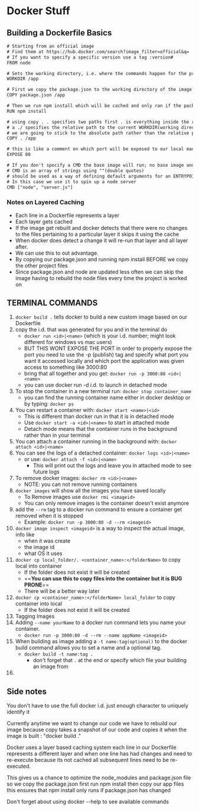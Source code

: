 # Docker Stuff

## Building a Dockerfile Basics

``` txt
# Starting from an official image
# Find them at https://hub.docker.com/search?image_filter=official&q=
# If you want to specify a specific version use a tag :version#
FROM node

# Sets the working directory, i.e. where the commands happen for the project
WORKDIR /app

# First we copy the package.json to the working directory of the image taking advantage of Dockers cached layer system
COPY package.json /app

# Then we run npm install which will be cached and only ran if the package.json has changed
RUN npm install

# using copy . . specifies two paths first . is everything inside the root the second is a folder in the image container which we called app
# a ./ specifies the relative path to the current WORKDIR(working directory) in this container which is set to /app
# we are going to stick to the absolute path rather than the relative path so the root directory followed by the working directory this copies the rest of the files from local to the image
COPY . /app

# this is like a comment on which port will be exposed to our local machine that the application is running on this wont actually expose the port that needs to be done when executing the Docker run command
EXPOSE 80

# If you don't specify a CMD the base image will run; no base image and no CMD will result in an error
# CMD is an array of strings using ""(double quotes)
# should be used as a way of defining default arguments for an ENTRYPOINT command or for executing an ad-hoc command in a container.
# In this case we use it to spin up a node server
CMD ["node", "server.js"]
```

### Notes on Layered Caching

- Each line in a Dockerfile represents a layer
- Each layer gets cached
- If the image get rebuilt and docker detects that there were no changes to the files pertaining to a particular layer it skips it using the cache
- When docker does detect a change it will re-run that layer and all layer after.
- We can use this to out advantage.
- By copying our package.json and running npm install BEFORE we copy the other project files
- Since package.json and node are updated less often we can skip the image having to rebuild the node files every time the project is worked on

## TERMINAL COMMANDS

1. `docker build .` tells docker to build a new custom image based on our Dockerfile
2. copy the i.d. that was generated for you and in the terminal do
   - `docker run <id>|<name>` (which is your i.d. number; might look different for windows vs mac users)
   - BUT THIS WONT EXPOSE THE PORT in order to properly expose the port you need to use the -p (publish) tag and specify what port you want it accessed locally and which port the application was given access to something like 3000:80
   - bring that all together and you get: `docker run -p 3000:80 <id>|<name>`
   - you can use docker run -d i.d. to launch in detached mode
3. To stop the container in a new terminal run: `docker stop container_name`
   - you can find the running container name either in docker desktop or by typing: `docker ps`
4. You can restart a container with: `docker start <name>|<id>`
   - This is different than docker run in that it is in detached mode
   - Use `docker start -a <id>|<name>` to start in attached mode
   - Detach mode means that the container runs in the background rather than in your terminal
5. You can attach a container running in the background with:
   `docker attach <id>|<name>`
6. You can see the logs of a detached container: `docker logs <id>|<name>`
   - or use: `docker attach -f <id>|<name>`
     - This will print out the logs and leave you in attached mode to see future logs
7. To remove docker images: `docker rm <id>|<name>`
   - NOTE: you can not remove running containers
8. `docker images` will show all the images you have saved locally
   - To Remove images use `docker rmi <imageid>`
   - You can only remove images is the container doesn't exist anymore
9. add the `--rm` tag to a docker run command to ensure a container get removed when it is stopped
    - Example: `docker run -p 3000:80 -d --rm <imageid>`
10. `docker image inspect <imageid>` is a way to inspect the actual image, info like
    - when it was create
    - the image id
    - what OS it uses
11. `docker cp local_folder/. <container_name>:</folderName>` to copy local into container
    - If the folder does not exist it will be created
    - ==**You can use this to copy files into the container but it is BUG PRONE**==
    - There will be a better way later
12. `docker cp <container_name>:</folderName> local_folder` to copy container into local
    - If the folder does not exist it will be created
13. Tagging Images
14. Adding `--name yourName` to a docker run command lets you name your container.
    - `docker run -p 3000:80 -d --rm --name appName <imageid>`
15. When building as image adding a `-t name:tag(optional)` to the docker build command allows you to set a name and a optional tag.
    - `docker build -t name:tag .`
      - don't forget that `.` at the end or specify which file your building an image from
16.

## Side notes

You don't have to use the full docker i.d. just enough character to uniquely identify it

Currently anytime we want to change our code we have to rebuild our image because copy takes a snapshot of our code and copies it when the image is built : "docker build ."

Docker uses a layer based caching system each line in our Dockerfile represents a different layer and when one line has had changes and need to re-execute because its not cached all subsequent lines need to be re-executed.

This gives us a chance to optimize the node_modules and package.json file so we copy the package.json first run npm install then copy our app files this ensures that npm install only runs if package.json has changed

Don't forget about using docker --help to see available commands
